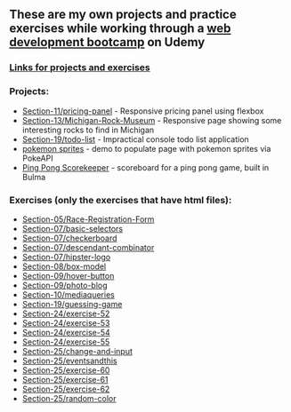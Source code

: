## These are my own projects and practice exercises while working through a [web development bootcamp](https://www.udemy.com/course/the-web-developer-bootcamp/) on Udemy

### <ins>Links for projects and exercises</ins>

### Projects:

-   [Section-11/pricing-panel](https://mattje.github.io/Udemy-Web-Dev-Bootcamp/Section-11/pricing-panel.html) - Responsive pricing panel using flexbox
-   [Section-13/Michigan-Rock-Museum](#) - Responsive page showing some interesting rocks to find in Michigan
-   [Section-19/todo-list](https://mattje.github.io/Udemy-Web-Dev-Bootcamp/Section-19/todo-list.html) - Impractical console todo list application
-   [pokemon sprites](https://mattje.github.io/Udemy-Web-Dev-Bootcamp/pokemon/index.html) - demo to populate page with pokemon sprites via PokeAPI
-   [Ping Pong Scorekeeper](https://mattje.github.io/Udemy-Web-Dev-Bootcamp/ScoreKeeper/scorekeeper.html) - scoreboard for a ping pong game, built in Bulma

### Exercises (only the exercises that have html files):

-   [Section-05/Race-Registration-Form](https://mattje.github.io/Udemy-Web-Dev-Bootcamp/Section-05/Race-Registration-Form.html)
-   [Section-07/basic-selectors](https://mattje.github.io/Udemy-Web-Dev-Bootcamp/Section-07/basic-selectors.html)
-   [Section-07/checkerboard](https://mattje.github.io/Udemy-Web-Dev-Bootcamp/Section-07/checkerboard.html)
-   [Section-07/descendant-combinator](https://mattje.github.io/Udemy-Web-Dev-Bootcamp/Section-07/descendant-combinator.html)
-   [Section-07/hipster-logo](https://mattje.github.io/Udemy-Web-Dev-Bootcamp/Section-07/hipster-logo.html)
-   [Section-08/box-model](https://mattje.github.io/Udemy-Web-Dev-Bootcamp/Section-08/box-model.html)
-   [Section-09/hover-button](https://mattje.github.io/Udemy-Web-Dev-Bootcamp/Section-09/hover-button.html)
-   [Section-09/photo-blog](https://mattje.github.io/Udemy-Web-Dev-Bootcamp/Section-09/photo-blog.html)
-   [Section-10/mediaqueries](https://mattje.github.io/Udemy-Web-Dev-Bootcamp/Section-10/mediaqueries.html)
-   [Section-19/guessing-game](https://mattje.github.io/Udemy-Web-Dev-Bootcamp/Section-19/guessing-game.html)
-   [Section-24/exercise-52](https://mattje.github.io/Udemy-Web-Dev-Bootcamp/Section-24/exercise-52.html)
-   [Section-24/exercise-53](https://mattje.github.io/Udemy-Web-Dev-Bootcamp/Section-24/exercise-53.html)
-   [Section-24/exercise-54](https://mattje.github.io/Udemy-Web-Dev-Bootcamp/Section-24/exercise-54.html)
-   [Section-24/exercise-55](https://mattje.github.io/Udemy-Web-Dev-Bootcamp/Section-24/exercise-55.html)
-   [Section-25/change-and-input](https://mattje.github.io/Udemy-Web-Dev-Bootcamp/Section-25/change-and-input.html)
-   [Section-25/eventsandthis](https://mattje.github.io/Udemy-Web-Dev-Bootcamp/Section-25/eventsandthis.html)
-   [Section-25/exercise-60](https://mattje.github.io/Udemy-Web-Dev-Bootcamp/Section-25/exercise-60.html)
-   [Section-25/exercise-61](https://mattje.github.io/Udemy-Web-Dev-Bootcamp/Section-25/exercise-61.html)
-   [Section-25/exercise-62](https://mattje.github.io/Udemy-Web-Dev-Bootcamp/Section-25/exercise-62.html)
-   [Section-25/random-color](https://mattje.github.io/Udemy-Web-Dev-Bootcamp/Section-25/random-color.html)
